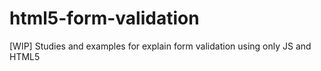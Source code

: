 # html5-form-validation
[WIP] Studies and examples for explain form validation using only JS and HTML5
